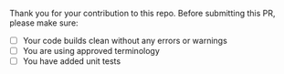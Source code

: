 Thank you for your contribution to this repo. 
Before submitting this PR, please make sure:

- [ ] Your code builds clean without any errors or warnings
- [ ] You are using approved terminology
- [ ] You have added unit tests